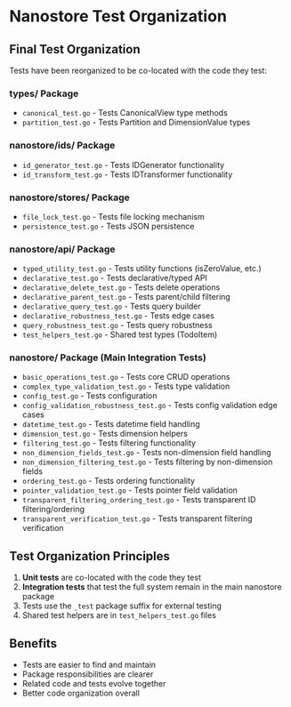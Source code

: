 # Nanostore Test Organization

## Final Test Organization

Tests have been reorganized to be co-located with the code they test:

### types/ Package
- `canonical_test.go` - Tests CanonicalView type methods
- `partition_test.go` - Tests Partition and DimensionValue types

### nanostore/ids/ Package  
- `id_generator_test.go` - Tests IDGenerator functionality
- `id_transform_test.go` - Tests IDTransformer functionality

### nanostore/stores/ Package
- `file_lock_test.go` - Tests file locking mechanism
- `persistence_test.go` - Tests JSON persistence

### nanostore/api/ Package
- `typed_utility_test.go` - Tests utility functions (isZeroValue, etc.)
- `declarative_test.go` - Tests declarative/typed API
- `declarative_delete_test.go` - Tests delete operations
- `declarative_parent_test.go` - Tests parent/child filtering
- `declarative_query_test.go` - Tests query builder
- `declarative_robustness_test.go` - Tests edge cases
- `query_robustness_test.go` - Tests query robustness
- `test_helpers_test.go` - Shared test types (TodoItem)

### nanostore/ Package (Main Integration Tests)
- `basic_operations_test.go` - Tests core CRUD operations
- `complex_type_validation_test.go` - Tests type validation
- `config_test.go` - Tests configuration
- `config_validation_robustness_test.go` - Tests config validation edge cases
- `datetime_test.go` - Tests datetime field handling
- `dimension_test.go` - Tests dimension helpers
- `filtering_test.go` - Tests filtering functionality
- `non_dimension_fields_test.go` - Tests non-dimension field handling
- `non_dimension_filtering_test.go` - Tests filtering by non-dimension fields
- `ordering_test.go` - Tests ordering functionality
- `pointer_validation_test.go` - Tests pointer field validation
- `transparent_filtering_ordering_test.go` - Tests transparent ID filtering/ordering
- `transparent_verification_test.go` - Tests transparent filtering verification

## Test Organization Principles

1. **Unit tests** are co-located with the code they test
2. **Integration tests** that test the full system remain in the main nanostore package
3. Tests use the `_test` package suffix for external testing
4. Shared test helpers are in `test_helpers_test.go` files

## Benefits

- Tests are easier to find and maintain
- Package responsibilities are clearer
- Related code and tests evolve together
- Better code organization overall